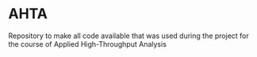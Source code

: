 # AHTA
Repository to make all code available that was used during the project for the course of Applied High-Throughput Analysis
